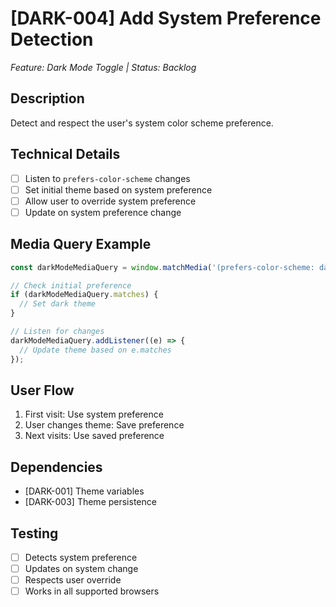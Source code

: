 # [DARK-004] Add System Preference Detection
*Feature: Dark Mode Toggle | Status: Backlog*

## Description
Detect and respect the user's system color scheme preference.

## Technical Details
- [ ] Listen to `prefers-color-scheme` changes
- [ ] Set initial theme based on system preference
- [ ] Allow user to override system preference
- [ ] Update on system preference change

## Media Query Example
```javascript
const darkModeMediaQuery = window.matchMedia('(prefers-color-scheme: dark)');

// Check initial preference
if (darkModeMediaQuery.matches) {
  // Set dark theme
}

// Listen for changes
darkModeMediaQuery.addListener((e) => {
  // Update theme based on e.matches
});
```

## User Flow
1. First visit: Use system preference
2. User changes theme: Save preference
3. Next visits: Use saved preference

## Dependencies
- [DARK-001] Theme variables
- [DARK-003] Theme persistence

## Testing
- [ ] Detects system preference
- [ ] Updates on system change
- [ ] Respects user override
- [ ] Works in all supported browsers
